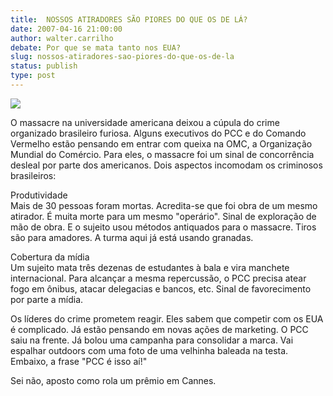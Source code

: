 ```yaml
---
title:  NOSSOS ATIRADORES SÃO PIORES DO QUE OS DE LÁ?
date: 2007-04-16 21:00:00
author: walter.carrilho
debate: Por que se mata tanto nos EUA?
slug: nossos-atiradores-sao-piores-do-que-os-de-la
status: publish 
type: post
---
```


![](http://bp3.blogger.com/_ickyHlKZR40/RiS6I-fG-KI/AAAAAAAAAKs/tt2UlKlrUuU/s320/pcc3.jpg)  
  
O massacre na universidade americana deixou a cúpula do crime organizado brasileiro furiosa. Alguns executivos do PCC e do Comando Vermelho estão pensando em entrar com queixa na OMC, a Organização Mundial do Comércio. Para eles, o massacre foi um sinal de concorrência desleal por parte dos americanos. Dois aspectos incomodam os criminosos brasileiros:  
  
Produtividade  
Mais de 30 pessoas foram mortas. Acredita-se que foi obra de um mesmo atirador. É muita morte para um mesmo "operário". Sinal de exploração de mão de obra. E o sujeito usou métodos antiquados para o massacre. Tiros são para amadores. A turma aqui já está usando granadas.  
  
Cobertura da mídia  
Um sujeito mata três dezenas de estudantes à bala e vira manchete internacional. Para alcançar a mesma repercussão, o PCC precisa atear fogo em ônibus, atacar delegacias e bancos, etc. Sinal de favorecimento por parte a mídia.  
  
Os líderes do crime prometem reagir. Eles sabem que competir com os EUA é complicado. Já estão pensando em novas ações de marketing. O PCC saiu na frente. Já bolou uma campanha para consolidar a marca. Vai espalhar outdoors com uma foto de uma velhinha baleada na testa. Embaixo, a frase "PCC é isso aí!"  
  
Sei não, aposto como rola um prêmio em Cannes.
